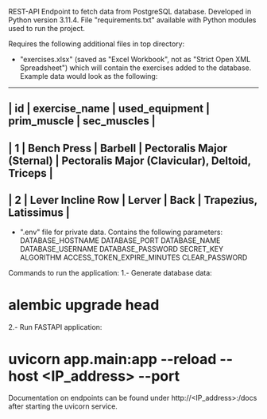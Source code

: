REST-API Endpoint to fetch data from PostgreSQL database. Developed in Python version 3.11.4. File "requirements.txt" available with Python modules used to run the project.

Requires the following additional files in top directory:
- "exercises.xlsx" (saved as "Excel Workbook", not as "Strict Open XML Spreadsheet") which will contain the exercises added to the database. Example data would look as the following:
-------------------------------------------------------------------------------------------------------------------------
| id | exercise_name     | used_equipment	|  prim_muscle        	      | sec_muscles                                     |
-------------------------------------------------------------------------------------------------------------------------
| 1	 | Bench Press	     |  Barbell	      |  Pectoralis Major (Sternal)	| Pectoralis Major (Clavicular), Deltoid, Triceps |
-------------------------------------------------------------------------------------------------------------------------
| 2	 | Lever Incline Row |	Lerver	      |  Back 	                    | Trapezius, Latissimus                           |
-------------------------------------------------------------------------------------------------------------------------
 
- ".env" file for private data. Contains the following parameters:
DATABASE_HOSTNAME
DATABASE_PORT
DATABASE_NAME
DATABASE_USERNAME
DATABASE_PASSWORD
SECRET_KEY
ALGORITHM
ACCESS_TOKEN_EXPIRE_MINUTES
CLEAR_PASSWORD

Commands to run the application:
1.- Generate database data:
# alembic upgrade head 
2.- Run FASTAPI application:
# uvicorn app.main:app --reload --host <IP_address> --port <Port>

Documentation on endpoints can be found under http://<IP_address>:<Port>/docs after starting the uvicorn service.
